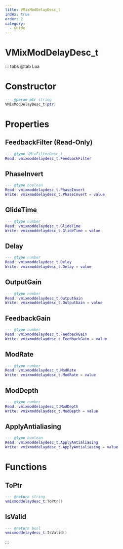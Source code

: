 ```yaml
---
title: VMixModDelayDesc_t
index: true
order: 2
category:
  - Guide
---
```


# VMixModDelayDesc_t

::: tabs
@tab Lua
# Constructor
```lua
--- @param ptr string
VMixModDelayDesc_t(ptr)
```
# Properties
## FeedbackFilter (Read-Only)
```lua
--- @type VMixFilterDesc_t
Read: vmixmoddelaydesc_t.FeedbackFilter
```
## PhaseInvert 
```lua
--- @type boolean
Read: vmixmoddelaydesc_t.PhaseInvert
Write: vmixmoddelaydesc_t.PhaseInvert = value
```
## GlideTime 
```lua
--- @type number
Read: vmixmoddelaydesc_t.GlideTime
Write: vmixmoddelaydesc_t.GlideTime = value
```
## Delay 
```lua
--- @type number
Read: vmixmoddelaydesc_t.Delay
Write: vmixmoddelaydesc_t.Delay = value
```
## OutputGain 
```lua
--- @type number
Read: vmixmoddelaydesc_t.OutputGain
Write: vmixmoddelaydesc_t.OutputGain = value
```
## FeedbackGain 
```lua
--- @type number
Read: vmixmoddelaydesc_t.FeedbackGain
Write: vmixmoddelaydesc_t.FeedbackGain = value
```
## ModRate 
```lua
--- @type number
Read: vmixmoddelaydesc_t.ModRate
Write: vmixmoddelaydesc_t.ModRate = value
```
## ModDepth 
```lua
--- @type number
Read: vmixmoddelaydesc_t.ModDepth
Write: vmixmoddelaydesc_t.ModDepth = value
```
## ApplyAntialiasing 
```lua
--- @type boolean
Read: vmixmoddelaydesc_t.ApplyAntialiasing
Write: vmixmoddelaydesc_t.ApplyAntialiasing = value
```
# Functions
## ToPtr
```lua
--- @return string
vmixmoddelaydesc_t:ToPtr()
```
## IsValid
```lua
--- @return bool
vmixmoddelaydesc_t:IsValid()
```

:::